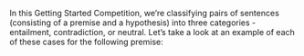 In this Getting Started Competition, we’re classifying pairs of sentences (consisting of a premise and a hypothesis) into three categories - entailment, contradiction, or neutral. Let’s take a look at an example of each of these cases for the following premise:
